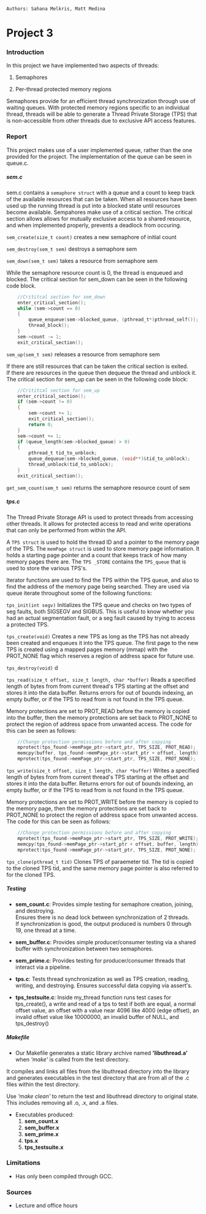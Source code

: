 ```Authors: Sahana Melkris, Matt Medina```

# Project 3

### Introduction

In this project we have implemented two aspects of threads:

1. Semaphores

2. Per-thread protected memory regions

Semaphores provide for an efficient thread synchronization through use of 
waiting queues.  With protected memory regions specific to an individual thread, 
threads will be able to generate a Thread Private Storage (TPS) that is 
non-accessible from other threads due to exclusive API access features.

### Report

This project makes use of a user implemented queue, rather than the one provided 
for the project.  The implementation of the queue can be seen in queue.c.

##### sem.c

sem.c contains a ```semaphore struct``` with a queue and a count to keep track 
of the available resources that can be taken.  When all resources have been used 
up the running thread is put into a blocked state until resources become 
available.  Sempahores make use of a critical section.  The critical section 
allows allows for mutually exclusive access to a shared resource, and when 
implemented properly, prevents a deadlock from occuring.

```sem_create(size_t count)``` creates a new semaphore of initial count

```sem_destroy(sem_t sem)``` destroys a semaphore sem

```sem_down(sem_t sem)``` takes a resource from semaphore sem

While the semaphore resource count is 0, the thread is enqueued and 
blocked.  The critical section for sem_down can be seen in the following code 
block.

```c
	//Crititcal section for sem_down
	enter_critical_section();
	while (sem->count == 0)
	{
		queue_enqueue(sem->blocked_queue, (pthread_t*)pthread_self());
		thread_block();
	}  
	sem->count -= 1;
	exit_critical_section();
```

```sem_up(sem_t sem)``` releases a resource from semaphore sem

If there are still resources that can be taken the critical section is exited.  
If there are resources in the queue then dequeue the thread and unblock it.
The critical section for sem_up can be seen in the following code 
block:

```c
	//Crititcal section for sem_up
	enter_critical_section();
	if (sem->count != 0)
	{
		sem->count += 1;
		exit_critical_section();
		return 0;
	}
	sem->count += 1;
	if (queue_length(sem->blocked_queue) > 0)
	{
		pthread_t tid_to_unblock;
		queue_dequeue(sem->blocked_queue, (void**)&tid_to_unblock);
		thread_unblock(tid_to_unblock);
	}
	exit_critical_section();
```
	
```get_sem_count(sem_t sem)``` returns the semaphore resource count of sem

##### tps.c

The Thread Private Storage API is used to protect threads from accessing other 
threads.  It allows for protected access to read and write operations that can 
only be performed from within the API.

A ```TPS struct``` is used to hold the thread ID and a pointer to the memory 
page of the TPS.  The ```memPage struct``` is used to store memory page 
information.  It holds a starting page pointer and a count that keeps track of 
how many memory pages there are.  The ```TPS _STORE``` contains the 
```TPS_queue``` that is used to store the various TPS's.

Iterator functions are used to find the TPS within the TPS queue, and also to 
find the address of the memory page being searched.  They are used via queue 
iterate throughout some of the following functions:

```tps_init(int segv)``` Initializes the TPS queue and checks on two types of 
seg faults, both SIGSEGV and SIGBUS.  This is useful to know whether you had an 
actual segmentation fault, or a seg fault caused by trying to access a protected 
TPS.

```tps_create(void)``` Creates a new TPS as long as the TPS has not already been 
created and enqueues it into the TPS queue.  The first page to the new TPS is 
created using a mapped pages memory (mmap) with the PROT_NONE flag which 
reserves a region of address space for future use.

```tps_destroy(void)```  d

```tps_read(size_t offset, size_t length, char *buffer)``` Reads a specified 
length of bytes from from current thread's TPS starting at the offset and stores 
it into the data buffer.  Returns errors for out of bounds indexing, an empty 
buffer, or if the TPS to read from is not found in the TPS queue.

Memory protections are set to PROT_READ before the memory is copied into the 
buffer, then the memory protections are set back to PROT_NONE to protect the 
region of address space from unwanted access.  The code for this can be seen as 
follows: 
	
```c
	//Change protection permissions before and after copying
	mprotect(tps_found->memPage_ptr->start_ptr, TPS_SIZE, PROT_READ);
	memcpy(buffer, tps_found->memPage_ptr->start_ptr + offset, length);
	mprotect(tps_found->memPage_ptr->start_ptr, TPS_SIZE, PROT_NONE);
```

```tps_write(size_t offset, size_t length, char *buffer)``` Writes a specified 
length of bytes from from current thread's TPS starting at the offset and stores 
it into the data buffer.  Returns errors for out of bounds indexing, an empty 
buffer, or if the TPS to read from is not found in the TPS queue.

Memory protections are set to PROT_WRITE before the memory is copied to the 
memory page, then the memory protections are set back to PROT_NONE to protect 
the region of address space from unwanted access.  The code for this can be seen 
as follows: 
	
```c
	//Change protection permissions before and after copying
	mprotect(tps_found->memPage_ptr->start_ptr, TPS_SIZE, PROT_WRITE);
	memcpy(tps_found->memPage_ptr->start_ptr + offset, buffer, length);
	mprotect(tps_found->memPage_ptr->start_ptr, TPS_SIZE, PROT_NONE);
```

```tps_clone(pthread_t tid)``` Clones TPS of paraemeter tid.  The tid is copied 
to the cloned TPS tid, and the same memory page pointer is also referred to for 
the cloned TPS. 

##### Testing

* **sem_count.c**:
	Provides simple testing for semaphore creation, joining, and destroying.  
	Ensures there is no dead lock between synchronization of 2 threads.  
	If synchronization is good, the output produced is numbers 0 through 19, 
	one thread at a time.

* **sem_buffer.c**:
	Provides simple producer/consumer testing via a shared buffer with 
	synchronization between two semaphores.

* **sem_prime.c**:
	Provides testing for producer/consumer threads that interact via a pipeline.

* **tps.c**:
	Tests thread synchronization as well as TPS creation, reading, writing, and 
	destroying.  Ensures successful data copying via assert's.

* **tps_testsuite.c**:
	Inside my_thread function runs test cases for tps_create(), a write and 
	read of a tps to test if both are equal, a normal offset value, an offset 
	with a value near 4096 like 4000 (edge offset), an invalid offset value like 10000000, 
	an invalid buffer of NULL, and tps_destroy()

##### Makefile
* Our Makefile generates a static library archive named **'libuthread.a'** when 
*'make'* is called from the test directory.

It compiles and links all files from the libuthread directory into the library 
and generates executables in the test directory that are from all of the .c 
files within the test directory.

Use *'make clean'* to return the test and libuthread directory to original 
state.  This includes removing all .o, .x, and .a files.

* Executables produced:
	1. **sem_count.x**
	2. **sem_buffer.x**
	3. **sem_prime.x**
	4. **tps.x**
	5. **tps_testsuite.x**

### Limitations

* Has only been compiled through GCC.

### Sources
* Lecture and office hours
